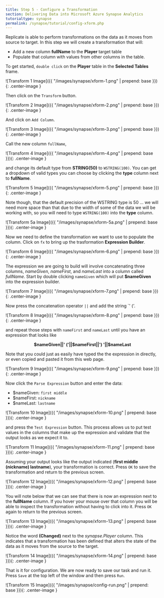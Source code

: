 ```yaml
---
title: Step 5 - Configure a Transformation
section: Delivering Data into Microsoft Azure Synapse Analytics
tutorialtype: synapse
permalink: /synapse/tutorial/config-xform.php
---
```


Replicate is able to perform transformations on the data as it moves from source to target.
In this step we will create a transformation that will:

* Add a new column **fullName** to the **Player** target table
* Populate that column with values from other columns in the table.

To get started, `double click` on the **Player** table in the **Selected Tables** frame.

![Transform 1 Image]({{ "/images/synapse/xform-1.png" | prepend: base }}){: .center-image }

Then click on the `Transform` button.

![Transform 2 Image]({{ "/images/synapse/xform-2.png" | prepend: base }}){: .center-image }

And click on `Add Column`.

![Transform 3 Image]({{ "/images/synapse/xform-3.png" | prepend: base }}){: .center-image }

Call the new column `fullName`,

![Transform 4 Image]({{ "/images/synapse/xform-4.png" | prepend: base }}){: .center-image }

and change its default type from **STRING(50)** to `WSTRING(100)`. You can get a dropdown of 
valid types you can choose by clicking the **type** column next to **fullName**.

![Transform 5 Image]({{ "/images/synapse/xform-5.png" | prepend: base }}){: .center-image }

Note though, that the default precision of the WSTRING type is 50 ... we will need more space
than that due to the width of some of the data we will be working with, so you will need to 
type `WSTRING(100)` into the **type** column.

![Transform 5a Image]({{ "/images/synapse/xform-5a.png" | prepend: base }}){: .center-image }

Now we need to define the transformation we want to use to populate the column. Click on `fx` to
bring up the trasformation **Expression Builder**.

![Transform 6 Image]({{ "/images/synapse/xform-6.png" | prepend: base }}){: .center-image }

The expression we are going to build will involve concatenating three columns, _nameGiven_, 
_nameFirst_, and _nameLast_ into a column called _fullName_. Start by double clicking 
`nameGiven` which will put **$nameGiven** into the expression builder.

![Transform 7 Image]({{ "/images/synapse/xform-7.png" | prepend: base }}){: .center-image }

Now press the concatenation operator `||` and add the string `' ('.

![Transform 8 Image]({{ "/images/synapse/xform-8.png" | prepend: base }}){: .center-image }

and repeat those steps with `nameFirst` and `nameLast` until you have an expression that looks like

<p align="center">
<b>$nameGiven||' ('||$nameFirst||') '||$nameLast</b>
</p>

Note that you could just as easily have typed the the expression in directly, or even 
copied and pasted it from this web page.

![Transform 9 Image]({{ "/images/synapse/xform-9.png" | prepend: base }}){: .center-image }

Now click the `Parse Expression` button and enter the data:

* $nameGiven: `first middle`
* $nameFirst: `nickname`
* $nameLast: `lastname`


![Transform 10 Image]({{ "/images/synapse/xform-10.png" | prepend: base }}){: .center-image }

and press the `Test Expression` button.  This process allows us to put test values in 
the columns that make up the expression and validate that the output looks as we expect it to.

![Transform 11 Image]({{ "/images/synapse/xform-11.png" | prepend: base }}){: .center-image }

Assuming your output looks like the output indicated (**first middle (nickname) lastname**), 
your transformation is correct. Press `OK` to save the transformation and return to the
previous screen.

![Transform 12 Image]({{ "/images/synapse/xform-12.png" | prepend: base }}){: .center-image }

You will note below that we can see that there is now an expression next to the **fullName** column.
If you hover your mouse over that column you will be able to inspect the transformation without
having to click into it. Press `OK` again to return to the previous screen.

![Transform 13 Image]({{ "/images/synapse/xform-13.png" | prepend: base }}){: .center-image }

Notice the word **(Changed)** next to the _synapse.Player_ column. This indicates that
a transformation has been defined that alters the state of the data as it moves from the
source to the target.

![Transform 14 Image]({{ "/images/synapse/xform-14.png" | prepend: base }}){: .center-image }

That is it for configuration. We are now ready to save our task and run it. Press `Save` at the top
left of the window and then press `Run`.

![Transform 15 Image]({{ "/images/synapse/config-run.png" | prepend: base }}){: .center-image }

